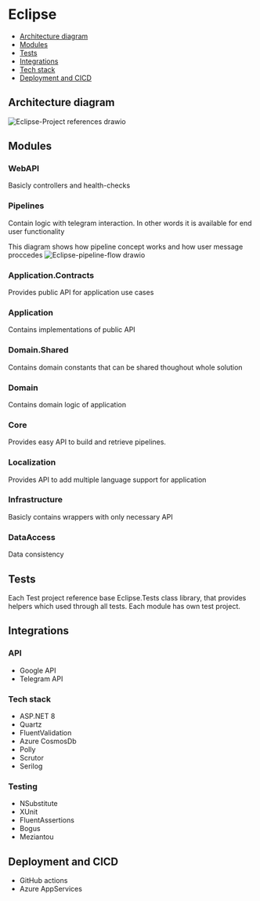 # Eclipse

- [Architecture diagram](#architecture-diagram)
- [Modules](#modules)
- [Tests](#tests)
- [Integrations](#integrations)
- [Tech stack](#tech-stack)
- [Deployment and CICD](#deployment-and-cicd)

## Architecture diagram
![Eclipse-Project references drawio](https://github.com/DaniilPoiarkov/Eclipse/assets/101814817/2b033579-b7d2-490f-b93f-6f4b3477f5f8)

## Modules

### WebAPI
Basicly controllers and health-checks

### Pipelines
Contain logic with telegram interaction. In other words it is available for end user functionality

This diagram shows how pipeline concept works and how user message proccedes
![Eclipse-pipeline-flow drawio](https://github.com/DaniilPoiarkov/Eclipse/assets/101814817/38c678c7-864c-4232-98e2-f809da031109)

### Application.Contracts
Provides public API for application use cases

### Application
Contains implementations of public API

### Domain.Shared
Contains domain constants that can be shared thoughout whole solution

### Domain
Contains domain logic of application

### Core
Provides easy API to build and retrieve pipelines.

### Localization
Provides API to add multiple language support for application

### Infrastructure
Basicly contains wrappers with only necessary API

### DataAccess
Data consistency

## Tests
Each Test project reference base Eclipse.Tests class library, that provides helpers which used through all tests.
Each module has own test project.

## Integrations
### API
* Google API
* Telegram API

### Tech stack
* ASP.NET 8
* Quartz
* FluentValidation
* Azure CosmosDb
* Polly
* Scrutor
* Serilog

### Testing
* NSubstitute
* XUnit
* FluentAssertions
* Bogus
* Meziantou

## Deployment and CICD
* GitHub actions
* Azure AppServices


